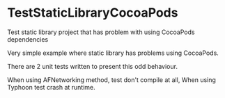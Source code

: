TestStaticLibraryCocoaPods
==========================

Test static library project that has problem with using CocoaPods dependencies

Very simple example where static library has problems using CocoaPods.

There are 2 unit tests written to present this odd behaviour.

When using AFNetworking method, test don't compile at all,
When using Typhoon test crash at runtime.

